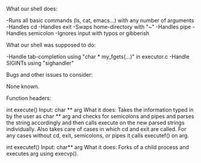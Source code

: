 What our shell does:

-Runs all basic commands (ls, cat, emacs...) with any number of arguments
-Handles cd
-Handles exit
-Swaps home-directory with "~"
-Handles pipe
-Handles semicolon
-Ignores input with typos or gibberish


What our shell was supposed to do:

-Handle tab-completion using "char * my_fgets(...)" in executor.c
-Handle SIGINTs using "sighandler" 


Bugs and other issues to consider:

None known.


Function headers:


int execute()
Input: char ** arg
What it does: Takes the information typed in by the user as 
char ** arg and checks for semicolons and pipes and parses the
string accordingly and then calls execute on the new parsed 
strings individually. Also takes care of cases in which cd and 
exit are called. For any cases without cd, exit, semicolons,
or pipes it calls executef() on arg.



int executef()
Input: char** arg
What it does: Forks of a child process and executes arg using
execvp().

